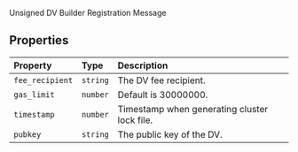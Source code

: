 Unsigned DV Builder Registration Message

## Properties

| Property | Type | Description |
| :------ | :------ | :------ |
| `fee_recipient` | `string` | The DV fee recipient. |
| `gas_limit` | `number` | Default is 30000000. |
| `timestamp` | `number` | Timestamp when generating cluster lock file. |
| `pubkey` | `string` | The public key of the DV. |
